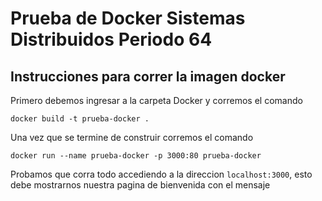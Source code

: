 # Prueba de Docker Sistemas Distribuidos Periodo 64

## Instrucciones para correr la imagen docker

Primero debemos ingresar a la carpeta Docker y corremos el comando

    docker build -t prueba-docker .

Una vez que se termine de construir corremos el comando


    docker run --name prueba-docker -p 3000:80 prueba-docker

Probamos que corra todo accediendo a la direccion `localhost:3000`, esto debe mostrarnos nuestra pagina de bienvenida con el mensaje
